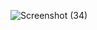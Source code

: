 ![Screenshot (34)](https://github.com/user-attachments/assets/64e9de39-c689-4aac-a6fd-e90c3e54996c)
